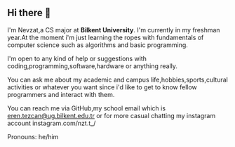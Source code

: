 ## Hi there 👋

  I'm Nevzat,a CS major at **Bilkent University**. I'm currently in my freshman year.At the moment i'm just learning
the ropes with fundamentals of computer science such as algorithms and basic programming.

  I'm open to any kind of help or suggestions with coding,programming,software,hardware or anything really.

  You can ask me about my academic and campus life,hobbies,sports,cultural activities or whatever you want since
i'd like to get to know fellow programmers and interact with them.

  You can reach me via GitHub,my school email which is eren.tezcan@ug.bilkent.edu.tr or for more casual chatting
  my instagram account instagram.com/nzt.t_/
  
  Pronouns: he/him

  





